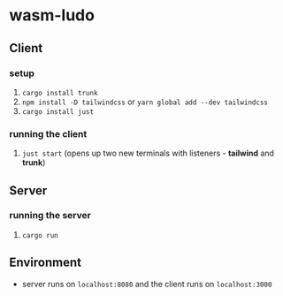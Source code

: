 # wasm-ludo

## Client 

### setup

1. ```cargo install trunk```
2. ```npm install -D tailwindcss``` or ```yarn global add --dev tailwindcss```
3. ```cargo install just```

### running the client

1. ```just start``` (opens up two new terminals with listeners - **tailwind** and **trunk**)

## Server

### running the server

1. ```cargo run```

## Environment

- server runs on ```localhost:8080``` and the client runs on ```localhost:3000```
